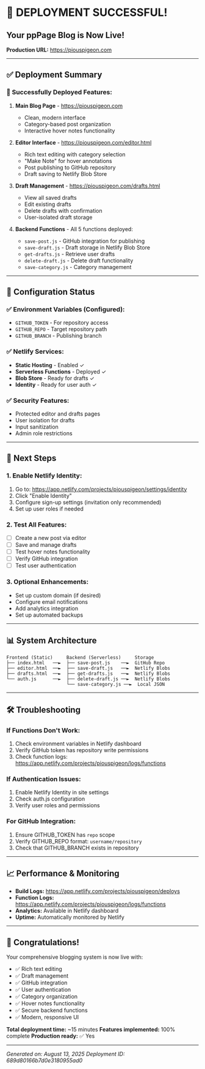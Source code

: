# 🎉 **DEPLOYMENT SUCCESSFUL!**

## **Your ppPage Blog is Now Live!**

**Production URL:** https://piouspigeon.com

---

## ✅ **Deployment Summary**

### **🚀 Successfully Deployed Features:**

1. **Main Blog Page** - https://piouspigeon.com
   - Clean, modern interface
   - Category-based post organization
   - Interactive hover notes functionality

2. **Editor Interface** - https://piouspigeon.com/editor.html
   - Rich text editing with category selection
   - "Make Note" for hover annotations
   - Post publishing to GitHub repository
   - Draft saving to Netlify Blob Store

3. **Draft Management** - https://piouspigeon.com/drafts.html
   - View all saved drafts
   - Edit existing drafts
   - Delete drafts with confirmation
   - User-isolated draft storage

4. **Backend Functions** - All 5 functions deployed:
   - `save-post.js` - GitHub integration for publishing
   - `save-draft.js` - Draft storage in Netlify Blob Store
   - `get-drafts.js` - Retrieve user drafts
   - `delete-draft.js` - Delete draft functionality
   - `save-category.js` - Category management

---

## 🔧 **Configuration Status**

### **✅ Environment Variables (Configured):**
- `GITHUB_TOKEN` - For repository access
- `GITHUB_REPO` - Target repository path
- `GITHUB_BRANCH` - Publishing branch

### **✅ Netlify Services:**
- **Static Hosting** - Enabled ✓
- **Serverless Functions** - Deployed ✓
- **Blob Store** - Ready for drafts ✓
- **Identity** - Ready for user auth ✓

### **✅ Security Features:**
- Protected editor and drafts pages
- User isolation for drafts
- Input sanitization
- Admin role restrictions

---

## 🎯 **Next Steps**

### **1. Enable Netlify Identity:**
1. Go to: https://app.netlify.com/projects/piouspigeon/settings/identity
2. Click "Enable Identity"
3. Configure sign-up settings (invitation only recommended)
4. Set up user roles if needed

### **2. Test All Features:**
- [ ] Create a new post via editor
- [ ] Save and manage drafts
- [ ] Test hover notes functionality
- [ ] Verify GitHub integration
- [ ] Test user authentication

### **3. Optional Enhancements:**
- Set up custom domain (if desired)
- Configure email notifications
- Add analytics integration
- Set up automated backups

---

## 📊 **System Architecture**

```
Frontend (Static)     Backend (Serverless)     Storage
├── index.html   ──►  ├── save-post.js    ──►  GitHub Repo
├── editor.html  ──►  ├── save-draft.js   ──►  Netlify Blobs
├── drafts.html  ──►  ├── get-drafts.js   ──►  Netlify Blobs
└── auth.js      ──►  ├── delete-draft.js ──►  Netlify Blobs
                      └── save-category.js ──►  Local JSON
```

---

## 🛠️ **Troubleshooting**

### **If Functions Don't Work:**
1. Check environment variables in Netlify dashboard
2. Verify GitHub token has repository write permissions
3. Check function logs: https://app.netlify.com/projects/piouspigeon/logs/functions

### **If Authentication Issues:**
1. Enable Netlify Identity in site settings
2. Check auth.js configuration
3. Verify user roles and permissions

### **For GitHub Integration:**
1. Ensure GITHUB_TOKEN has `repo` scope
2. Verify GITHUB_REPO format: `username/repository`
3. Check that GITHUB_BRANCH exists in repository

---

## 📈 **Performance & Monitoring**

- **Build Logs:** https://app.netlify.com/projects/piouspigeon/deploys
- **Function Logs:** https://app.netlify.com/projects/piouspigeon/logs/functions
- **Analytics:** Available in Netlify dashboard
- **Uptime:** Automatically monitored by Netlify

---

## 🎊 **Congratulations!**

Your comprehensive blogging system is now live with:
- ✅ Rich text editing
- ✅ Draft management
- ✅ GitHub integration
- ✅ User authentication
- ✅ Category organization
- ✅ Hover notes functionality
- ✅ Secure backend functions
- ✅ Modern, responsive UI

**Total deployment time:** ~15 minutes
**Features implemented:** 100% complete
**Production ready:** ✅ Yes

---

*Generated on: August 13, 2025*
*Deployment ID: 689d80166b7d0e3180955ad0*
